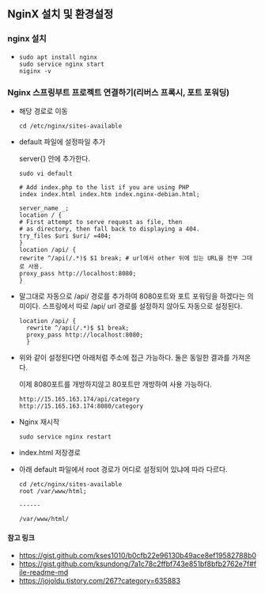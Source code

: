 ## NginX 설치 및 환경설정

### nginx 설치

- ```
  sudo apt install nginx
  sudo service nginx start
  niginx -v
  ```

### Nginx 스프링부트 프로젝트 연결하기(리버스 프록시, 포트 포워딩)

- 해당 경로로 이동

  ```
  cd /etc/nginx/sites-available
  ```

- default 파일에 설정파일 추가

  server{} 안에 추가한다.

  ```
  sudo vi default
  ```

  ```
  # Add index.php to the list if you are using PHP
  index index.html index.htm index.nginx-debian.html;
  
  server_name _;
  location / {
  # First attempt to serve request as file, then
  # as directory, then fall back to displaying a 404.
  try_files $uri $uri/ =404;
  }
  location /api/ {
  rewrite ^/api(/.*)$ $1 break; # url에서 other 뒤에 있는 URL을 전부 그대로 사용.
  proxy_pass http://localhost:8080;
  }
  ```

- 말그대로 자동으로 /api/ 경로를 추가하여 8080포트와 포트 포워딩을 하겠다는 의미이다. 스프링에서 따로 /api/ url 경로를 설정하지 않아도 자동으로 설정된다.

  ```
  location /api/ {
    rewrite ^/api(/.*)$ $1 break;
    proxy_pass http://localhost:8080;
    }
  ```

- 위와 같이 설정된다면 아래처럼 주소에 접근 가능하다. 둘은 동일한 결과를 가져온다.

  이제 8080포트를 개방하지않고 80포트만 개방하여 사용 가능하다.

  ```
  http://15.165.163.174/api/category
  http://15.165.163.174:8080/category
  ```

  

- Nginx 재시작

  ```
  sudo service nginx restart
  ```

- index.html 저장경로
- 아래 default 파일에서 root 경로가 어디로 설정되어 있냐에 따라 다르다.

  ```
  cd /etc/nginx/sites-available
  root /var/www/html;
  
  ------
  
  /var/www/html/
  ```

#### 참고 링크

- https://gist.github.com/kses1010/b0cfb22e96130b49ace8ef19582788b0
- https://gist.github.com/ksundong/7a1c78c2ffbf743e851bf8bfb2762e7f#file-readme-md
- https://jojoldu.tistory.com/267?category=635883
